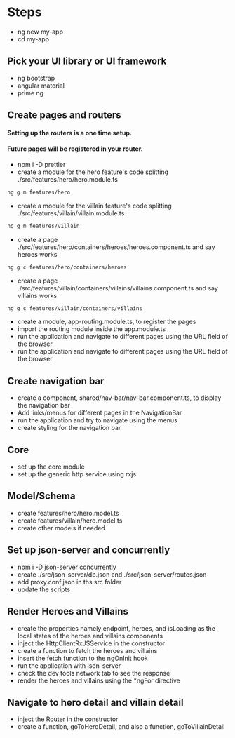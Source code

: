 # Steps

- ng new my-app
- cd my-app

## Pick your UI library or UI framework

- ng bootstrap
- angular material
- prime ng

## Create pages and routers

#### Setting up the routers is a one time setup.

#### Future pages will be registered in your router.

- npm i -D prettier
- create a module for the hero feature's code splitting ./src/features/hero/hero.module.ts

```bash
ng g m features/hero
```

- create a module for the villain feature's code splitting ./src/features/villain/villain.module.ts

```bash
ng g m features/villain
```

- create a page ./src/features/hero/containers/heroes/heroes.component.ts and say heroes works

```bash
ng g c features/hero/containers/heroes
```

- create a page ./src/features/villain/containers/villains/villains.component.ts and say villains works

```bash
ng g c features/villain/containers/villains
```

- create a module, app-routing.module.ts, to register the pages
- import the routing module inside the app.module.ts
- run the application and navigate to different pages using the URL field of the browser
- run the application and navigate to different pages using the URL field of the browser

## Create navigation bar

- create a component, shared/nav-bar/nav-bar.component.ts, to display the navigation bar
- Add links/menus for different pages in the NavigationBar
- run the application and try to navigate using the menus
- create styling for the navigation bar

## Core

- set up the core module
- set up the generic http service using rxjs

## Model/Schema

- create features/hero/hero.model.ts
- create features/villain/hero.model.ts
- create other models if needed

## Set up json-server and concurrently

- npm i -D json-server concurrently
- create ./src/json-server/db.json and ./src/json-server/routes.json
- add proxy.conf.json in ths src folder
- update the scripts

## Render Heroes and Villains

- create the properties namely endpoint, heroes, and isLoading as the local states of the heroes and villains components
- inject the HttpClientRxJSService in the constructor
- create a function to fetch the heroes and villains
- insert the fetch function to the ngOnInit hook
- run the application with json-server
- check the dev tools network tab to see the response
- render the heroes and villains using the \*ngFor directive

## Navigate to hero detail and villain detail

- inject the Router in the constructor
- create a function, goToHeroDetail, and also a function, goToVillainDetail
